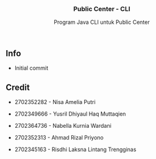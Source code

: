 <br/>
<div align="center">
  <h3 align="center">Public Center - CLI</h3>

  <p align="center">
    Program Java CLI untuk Public Center
  </p>
</div>

<br/>

## Info

- Initial commit

## Credit

- 2702352282 - Nisa Amelia Putri

- 2702349666 - Yusril Dhiyaul Haq Muttaqien

- 2702364736 - Nabella Kurnia Wardani

- 2702352313 - Ahmad Rizal Priyono

- 2702345163 - Risdhi Laksna Lintang Trengginas
